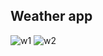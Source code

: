 ## Weather app

![w1](https://user-images.githubusercontent.com/43414928/95659494-1bab7a00-0b3f-11eb-965f-a5f6eef65708.png)
![w2](https://user-images.githubusercontent.com/43414928/95659498-1e0dd400-0b3f-11eb-97fc-35bb4f28d5e2.png)

